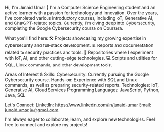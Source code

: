 Hi, I'm Junaid Umar 👋
I'm a Computer Science Engineering student and an active learner with a passion for technology and innovation. Over the years, I've completed various introductory courses, including IoT, Generative AI, and ChatGPT-related topics. Currently, I'm diving deep into Cybersecurity, completing the Google Cybersecurity course on Coursera.

What you'll find here:
🛠️ Projects showcasing my growing expertise in cybersecurity and full-stack development.
📊 Reports and documentation related to security practices and tools.
🌱 Repositories where I experiment with IoT, AI, and other cutting-edge technologies.
💻 Scripts and utilities for SQL, Linux commands, and other development tools.

Areas of Interest & Skills:
Cybersecurity: Currently pursuing the Google Cybersecurity course.
Hands-on: Experience with SQL and Linux commands, as well as preparing security-related reports.
Technologies: IoT, Generative AI, Cloud Services
Programming Languages: JavaScript, Python, Java, SQL

Let's Connect:
LinkedIn: https://www.linkedin.com/in/junaid-umar
Email: junaid.umar.ju@gmail.com

I'm always eager to collaborate, learn, and explore new technologies. Feel free to connect and explore my projects!
